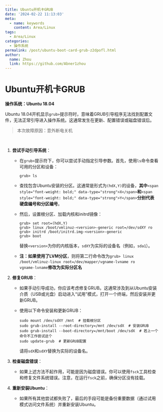```yaml
---
title: Ubuntu开机卡GRUB
date: '2024-02-22 11:13:03'
meta:
  - name: keywords
    content: Area/Linux
tags:
  - Area/Linux
categories:
  - 操作系统
permalink: /post/ubuntu-boot-card-grub-z2dpofl.html
author:
  name: Zhou
  link: https://github.com/Abner1zhou
---
```



<!-- more -->


# Ubuntu开机卡GRUB

<span style="font-weight: bold;" data-type="strong">操作系统：Ubuntu 18.04</span>

Ubuntu 18.04开机显示`grub>`​提示符时，意味着GRUB引导程序无法找到配置文件，无法正常引导进入操作系统。这通常发生在更新、配置错误或磁盘错误后。

> 本次故障原因：意外断电关机

‍

1. <span style="font-weight: bold;" data-type="strong">尝试手动引导系统</span>：

    * 在`grub>`​提示符下，你可以尝试手动指定引导参数。首先，使用`ls`​命令查看可用的分区和设备：

      ```
      grub> ls
      ```
    * 查找包含Ubuntu安装的分区。这通常是形式为`(hdX,Y)`​的设备，<span style="font-weight: bold;" data-type="strong">其中</span>​`<span style="font-weight: bold;" data-type="strong">X</span>`​<span style="font-weight: bold;" data-type="strong">和</span>​`<span style="font-weight: bold;" data-type="strong">Y</span>`​<span style="font-weight: bold;" data-type="strong">分别代表硬盘编号和分区编号</span>。
    * 然后，设置根分区、加载内核和initrd镜像：

      ```
      grub> set root=(hdX,Y)
      grub> linux /boot/vmlinuz-<version>-generic root=/dev/sdXY ro
      grub> initrd /boot/initrd.img-<version>-generic
      grub> boot
      ```

      替换`<version>`​为你的内核版本，`sdXY`​为实际的设备名（例如，`sda1`​）。
    * <span style="font-weight: bold;" data-type="strong">注：如果使用了LVM分区</span>，则将第二行命令改为`grub> linux /boot/vmlinuz-linux root=/dev/mapper/vgname-lvname ro`​  
      ​`vgname-lvname`​ <span style="font-weight: bold;" data-type="strong">修改为实际分区名</span>
2. <span style="font-weight: bold;" data-type="strong">修复GRUB</span>：

    * 如果手动引导成功，你应该考虑修复GRUB。这通常涉及到从Ubuntu安装介质（USB或光盘）启动进入“试用”模式，打开一个终端，然后安装并更新GRUB。
    * 使用以下命令安装和更新GRUB：

      ```
      sudo mount /dev/sdXY /mnt  # 挂载根分区
      sudo grub-install --root-directory=/mnt /dev/sdX  # 安装GRUB
      sudo grub-install --boot-directory=/mnt/boot /dev/sdX  # 若上一个命令不工作尝试这个
      sudo update-grub  # 更新GRUB配置
      ```

      请将`sdX`​和`sdXY`​替换为实际的设备名。
3. <span style="font-weight: bold;" data-type="strong">检查磁盘错误</span>：

    * 如果上述方法不起作用，可能是因为磁盘错误。你可以使用`fsck`​工具检查和修复文件系统错误。注意，在运行`fsck`​之前，确保分区没有挂载。
4. <span style="font-weight: bold;" data-type="strong">重新安装Ubuntu</span>：

    * 如果所有其他尝试都失败了，最后的手段可能是备份重要数据（通过试用模式访问文件系统）并重新安装Ubuntu。

‍
